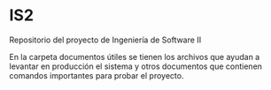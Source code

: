# IS2
Repositorio del proyecto de Ingeniería de Software II

En la carpeta documentos útiles se tienen los archivos que ayudan a levantar en producción el sistema 
y otros documentos que contienen comandos importantes para probar el proyecto.
